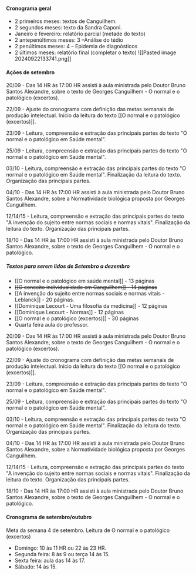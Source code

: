 #### Cronograma geral 
- 2 primeiros meses: textos de Canguilhem. 
- 2 segundos meses: texto da Sandra Caponi. 
- Janeiro e fevereiro: relatório parcial (metade do texto)
- 2 antepenúltimos meses: 3 –Análise do tédio
- 2 penúltimos meses: 4 – Epidemia de diagnósticos 
- 2 últimos meses: relatório final (completar o texto)
![[Pasted image 20240922133741.png]]
#### Ações de setembro
20/09  - Das 14 HR às 17:00 HR assisti à aula ministrada pelo Doutor Bruno Santos Alexandre, sobre o texto de Georges Canguilhem - O normal e o patológico (excertos). 

22/09 - Ajuste do cronograma com definição das metas semanais de produção intelectual. 
Início da leitura do texto [[O normal e o patológico (excertos)]]. 

23/09 - Leitura, compreensão e extração das principais partes do texto "O normal e o patológico em Saúde mental".

25/09 -  Leitura, compreensão e extração das principais partes do texto "O normal e o patológico em Saúde mental".

03/10 - Leitura, compreensão e extração das principais partes do texto "O normal e o patológico em Saúde mental".
Finalização da leitura do texto. 
Organização das principais partes. 

04/10 - Das 14 HR às 17:00 HR assisti à aula ministrada pelo Doutor Bruno Santos Alexandre, sobre a Normatividade biológica proposta por Georges Canguilhem. 

12/14/15 -  Leitura, compreensão e extração das principais partes do texto "A invenção do sujeito entre normas sociais e normas vitais".
Finalização da leitura do texto. 
Organização das principais partes. 

18/10 - Das 14 HR às 17:00 HR assisti à aula ministrada pelo Doutor Bruno Santos Alexandre, sobre o texto de Georges Canguilhem - O normal e o patológico. 
##### Textos para serem lidos de Setembro a dezembro
- [[O normal e o patológico em saúde mental]] - 13 páginas
- ~~[[O conceito individualidade em Canguilhem]] - 14 páginas~~
- [[A invenção do sujeito entre normas sociais e normas vitais - Leblanck]] - 20 páginas. 
- [[Dominique Lecourt - Uma filosofia da medicina]] - 12 páginas
- [[Dominique Lecourt - Normas]] - 12 páginas
- [[O normal e o patológico (excertos)]] - 30 páginas
- Quarta feira aula do professor. 

20/09  - Das 14 HR às 17:00 HR assisti à aula ministrada pelo Doutor Bruno Santos Alexandre, sobre o texto de Georges Canguilhem - O normal e o patológico (excertos). 

22/09 - Ajuste do cronograma com definição das metas semanais de produção intelectual. 
Início da leitura do texto [[O normal e o patológico (excertos)]]. 

23/09 - Leitura, compreensão e extração das principais partes do texto "O normal e o patológico em Saúde mental".

25/09 -  Leitura, compreensão e extração das principais partes do texto "O normal e o patológico em Saúde mental".

03/10 - Leitura, compreensão e extração das principais partes do texto "O normal e o patológico em Saúde mental".
Finalização da leitura do texto. 
Organização das principais partes. 

04/10 - Das 14 HR às 17:00 HR assisti à aula ministrada pelo Doutor Bruno Santos Alexandre, sobre a Normatividade biológica proposta por Georges Canguilhem. 

12/14/15 -  Leitura, compreensão e extração das principais partes do texto "A invenção do sujeito entre normas sociais e normas vitais".
Finalização da leitura do texto. 
Organização das principais partes. 

18/10 - Das 14 HR às 17:00 HR assisti à aula ministrada pelo Doutor Bruno Santos Alexandre, sobre o texto de Georges Canguilhem - O normal e o patológico. 
#### Cronograma de setembro/outubro
Meta da semana 4 de setembro. 
Leitura de O normal e o patológico (excertos)
- Domingo: 10 às 11 HR ou 22 às 23 HR. 
- Segunda feira: 8 às 9 ou terça 14 às 15. 
- Sexta feira: aula das 14 às 17. 
- Sábado: 14 às 15. 
